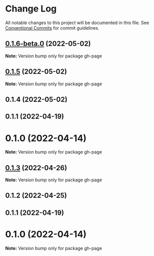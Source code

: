 # Change Log

All notable changes to this project will be documented in this file.
See [Conventional Commits](https://conventionalcommits.org) for commit guidelines.

## [0.1.6-beta.0](https://github.com/wellgrisa/tame-your-theme/compare/gh-page@0.1.5...gh-page@0.1.6-beta.0) (2022-05-02)

**Note:** Version bump only for package gh-page





## [0.1.5](https://github.com/wellgrisa/tame-your-theme/compare/gh-page@0.1.4...gh-page@0.1.5) (2022-05-02)

**Note:** Version bump only for package gh-page





## 0.1.4 (2022-05-02)



## 0.1.1 (2022-04-19)



# 0.1.0 (2022-04-14)

**Note:** Version bump only for package gh-page





## [0.1.3](https://github.com/wellgrisa/tame-your-theme/compare/gh-page@0.1.2...gh-page@0.1.3) (2022-04-26)

**Note:** Version bump only for package gh-page





## 0.1.2 (2022-04-25)



## 0.1.1 (2022-04-19)



# 0.1.0 (2022-04-14)

**Note:** Version bump only for package gh-page
